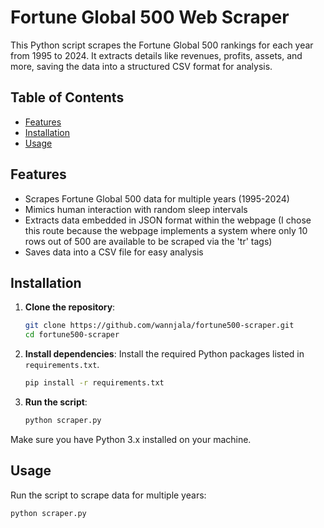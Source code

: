 # Fortune Global 500 Web Scraper

This Python script scrapes the Fortune Global 500 rankings for each year from 1995 to 2024. It extracts details like revenues, profits, assets, and more, saving the data into a structured CSV format for analysis.

## Table of Contents
- [Features](#features)
- [Installation](#installation)
- [Usage](#usage)


## Features
- Scrapes Fortune Global 500 data for multiple years (1995-2024)
- Mimics human interaction with random sleep intervals
- Extracts data embedded in JSON format within the webpage (I chose this route because the webpage implements a system where only 10 rows out of 500 are available to be scraped via the 'tr' tags)
- Saves data into a CSV file for easy analysis

## Installation

1. **Clone the repository**:
   ```bash
   git clone https://github.com/wannjala/fortune500-scraper.git
   cd fortune500-scraper
   ```

2. **Install dependencies**:
   Install the required Python packages listed in `requirements.txt`.
   ```bash
   pip install -r requirements.txt
   ```

3. **Run the script**:
   ```bash
   python scraper.py
   ```

Make sure you have Python 3.x installed on your machine.

## Usage

Run the script to scrape data for multiple years:
```bash
python scraper.py
```

